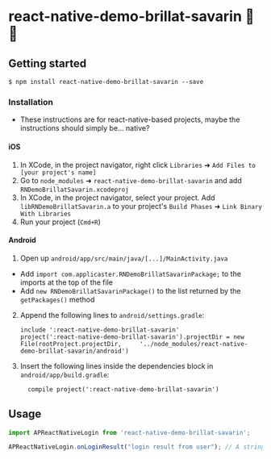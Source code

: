 
# react-native-demo-brillat-savarin 🧀🧀

## Getting started

`$ npm install react-native-demo-brillat-savarin --save`

### Installation

- These instructions are for react-native-based projects, maybe the instructions should simply be... native?

#### iOS

1. In XCode, in the project navigator, right click `Libraries` ➜ `Add Files to [your project's name]`
2. Go to `node_modules` ➜ `react-native-demo-brillat-savarin` and add `RNDemoBrillatSavarin.xcodeproj`
3. In XCode, in the project navigator, select your project. Add `libRNDemoBrillatSavarin.a` to your project's `Build Phases` ➜ `Link Binary With Libraries`
4. Run your project (`Cmd+R`)

#### Android

1. Open up `android/app/src/main/java/[...]/MainActivity.java`
  - Add `import com.applicaster.RNDemoBrillatSavarinPackage;` to the imports at the top of the file
  - Add `new RNDemoBrillatSavarinPackage()` to the list returned by the `getPackages()` method
2. Append the following lines to `android/settings.gradle`:
  	```
  	include ':react-native-demo-brillat-savarin'
  	project(':react-native-demo-brillat-savarin').projectDir = new File(rootProject.projectDir, 	'../node_modules/react-native-demo-brillat-savarin/android')
  	```
3. Insert the following lines inside the dependencies block in `android/app/build.gradle`:
  	```
      compile project(':react-native-demo-brillat-savarin')
  	```


## Usage
```javascript
import APReactNativeLogin from 'react-native-demo-brillat-savarin';

APReactNativeLogin.onLoginResult("login result from user"); // A string. Yes, just a string.
```
  